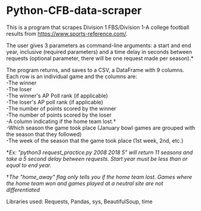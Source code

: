 # Python-CFB-data-scraper
This is a program that scrapes Division 1 FBS/Division 1-A college football results from https://www.sports-reference.com/.  

The user gives 3 parameters as command-line arguments: a start and end year, inclusive (required parameters) and a time delay in seconds between requests (optional parameter, there will be one request made per season).\*    

The program returns, and saves to a CSV, a DataFrame with 9 columns. Each row is an individual game and the columns are:  
-The winner  
-The loser  
-The winner's AP Poll rank (if applicable)  
-The loser's AP poll rank (if applicable)  
-The number of points scored by the winner  
-The number of points scored by the loser  
-A column indicating if the home team lost.†  
-Which season the game took place (January bowl games are grouped with the season that they followed)  
-The week of the season that the game took place (1st week, 2nd, etc.)  

\**Ex: "python3 request_practice.py 2008 2018 5" will return 11 seasons and take a 5 second delay between requests. Start year must be less than or equal to end year.*

†*The "home_away" flag only tells you if the home team lost. Games where the home team won and games played at a neutral site are not differentiated*    

Libraries used: Requests, Pandas, sys, BeautifulSoup, time
